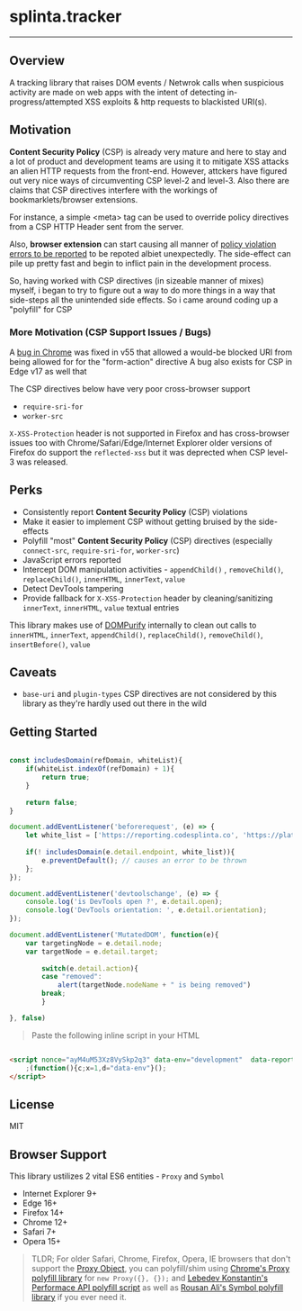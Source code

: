 # splinta.tracker
________________________________________________________________________________________________

## Overview

A tracking library that raises DOM events / Netwrok calls when suspicious activity are made on web apps with the intent of detecting in-progress/attempted XSS exploits & http requests to blackisted URI(s).

## Motivation

**Content Security Policy** (CSP) is already very mature and here to stay and a lot of product and development teams are using it to mitigate XSS attacks an alien HTTP requests from the front-end. However, attckers have figured out very nice ways of circumventing CSP level-2 and level-3. Also there are claims that CSP directives interfere with the workings of bookmarklets/browser extensions.

For instance, a simple &lt;meta&gt; tag can be used to override policy directives from a CSP HTTP Header sent from the server. 

Also, **browser extension** can start causing all manner of [policy violation errors to be reported](https://stackoverflow.com/questions/32336860/why-would-i-get-a-csp-violation-for-the-blocked-uri-about) to be repoted albiet unexpectedly. The side-effect can pile up pretty fast and begin to inflict pain in the development process.

So, having worked with CSP directives (in sizeable manner of mixes) myself, i began to try to figure out a way to do more things in a way that side-steps all the unintended side effects. So i came around coding up a "polyfill" for CSP

### More Motivation (CSP Support Issues / Bugs)

A [bug in Chrome](https://googlechromereleases.blogspot.com.au/2016/12/stable-channel-update-for-desktop.html) was fixed in v55 that allowed a would-be blocked URI from being allowed for for the "form-action" directive
A bug also exists for CSP in Edge v17 as well that 

The CSP directives below have very poor cross-browser support

- `require-sri-for`
- `worker-src`

`X-XSS-Protection` header is not supported in Firefox and has cross-browser issues too with Chrome/Safari/Edge/Internet Explorer
older versions of Firefox do support the `reflected-xss` but it was deprected when CSP level-3 was released.

## Perks

- Consistently report **Content Security Policy** (CSP) violations
- Make it easier to implement CSP without getting bruised by the side-effects
- Polyfill "most" **Content Security Policy** (CSP) directives (especially `connect-src`, `require-sri-for`, `worker-src`)
- JavaScript errors reported
- Intercept DOM manipulation activities - `appendChild()` , `removeChild()`, `replaceChild()`, `innerHTML`, `innerText`, `value`
- Detect DevTools tampering
- Provide fallback for `X-XSS-Protection` header by cleaning/sanitizing `innerText`, `innerHTML`, `value` textual entries

This library makes use of [DOMPurify](https://www.github.com/cure53/DOMPurify/) internally to clean out calls to `innerHTML`, `innerText`, `appendChild()`, `replaceChild()`, `removeChild()`, `insertBefore()`, `value`

## Caveats

- `base-uri` and `plugin-types` CSP directives are not considered by this library as they're hardly used out there in the wild

## Getting Started

```js

const includesDomain(refDomain, whiteList){
	if(whiteList.indexOf(refDomain) + 1){
		return true;
	}
	
	return false;
}

document.addEventListener('beforerequest', (e) => {
    let white_list = ['https://reporting.codesplinta.co', 'https://platform.twitter.com', 'https://fonts.googleapis.com', 'https://www.youtube.com'];
    
    if(! includesDomain(e.detail.endpoint, white_list)){ 
        e.preventDefault(); // causes an error to be thrown
    };
});

document.addEventListener('devtoolschange', (e) => {
	console.log('is DevTools open ?', e.detail.open);
	console.log('DevTools orientation: ', e.detail.orientation);
});

document.addEventListener('MutatedDOM', function(e){
	var targetingNode = e.detail.node;
	var targetNode = e.detail.target;
 
      	switch(e.detail.action){
		case "removed":
			alert(targetNode.nodeName + " is being removed")
		break;
      	}

}, false)
```
>Paste the following inline script in your HTML 

```html

<script nonce="ayM4uM53Xz8VySkp2q3" data-env="development"  data-reporting-endpoint="https://reporting.codesplinta.co/violations" data-scan-markup="true" data-public-key="key-c53sgw5TA6AF636Age6749whjw7q5634g">
	;(function(){c;x=1,d="data-env"}();
</script>
```

## License

MIT

## Browser Support

This library ustilizes 2 vital ES6 entities - `Proxy` and `Symbol`

- Internet Explorer 9+
- Edge 16+
- Firefox 14+
- Chrome 12+
- Safari 7+
- Opera 15+

> TLDR; For older Safari, Chrome, Firefox, Opera, IE browsers that don't support the [Proxy Object](https://developer.mozilla.org/en-US/docs/Web/JavaScript/Reference/Global_Objects/Proxy/), you can polyfill/shim using [Chrome's Proxy polyfill library](https://github.com/GoogleChrome/proxy-polyfill/) for `new Proxy({}, {});` and [Lebedev Konstantin's Performace API polyfill script](https://gist.github.com/RubaXa/8662836) as well as [Rousan Ali's Symbol polyfill library](https://github.com/rousan/symbol-es6/) if you ever need it.
